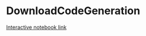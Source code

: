 # DownloadCodeGeneration

[Interactive notebook link](https://hub.gke2.mybinder.org/user/dsguala-downloadcodegeneration-511lsr6w/lab/tree/DownloadCodeGeneration.ipynb)

